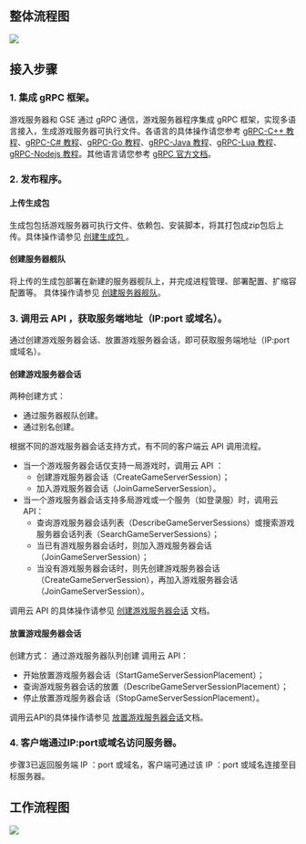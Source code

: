 ## 整体流程图
![](https://main.qcloudimg.com/raw/3b36ef14da3a7fdc8eb52e9b6feaa0a2.png)


## 接入步骤

### 1. 集成 gRPC 框架。
游戏服务器和 GSE 通过 gRPC 通信，游戏服务器程序集成 gRPC 框架，实现多语言接入，生成游戏服务器可执行文件。各语言的具体操作请您参考 [gRPC-C++ 教程](https://cloud.tencent.com/document/product/1165/46153)、[gRPC-C# 教程](https://cloud.tencent.com/document/product/1165/46152)、[gRPC-Go 教程](https://cloud.tencent.com/document/product/1165/46154)、[gRPC-Java 教程](https://cloud.tencent.com/document/product/1165/46155)、[gRPC-Lua 教程](https://cloud.tencent.com/document/product/1165/46156)、[gRPC-Nodejs 教程](https://cloud.tencent.com/document/product/1165/46157)。其他语言请您参考 [gRPC 官方文档](http://doc.oschina.net/grpc)。




### 2. 发布程序。

#### 上传生成包 
生成包包括游戏服务器可执行文件、依赖包、安装脚本，将其打包成zip包后上传。具体操作请参见 [创建生成包 ](https://cloud.tencent.com/document/product/1165/41030) 。


#### 创建服务器舰队 
将上传的生成包部署在新建的服务器舰队上，并完成进程管理、部署配置、扩缩容配置等。 具体操作请参见 [创建服务器舰队](https://cloud.tencent.com/document/product/1165/41028)。   


### 3. 调用云 API ，获取服务端地址（IP:port 或域名）。
通过创建游戏服务器会话、放置游戏服务器会话，即可获取服务端地址（IP:port 或域名）。
#### 创建游戏服务器会话
两种创建方式：
* 通过服务器舰队创建。
* 通过别名创建。

根据不同的游戏服务器会话支持方式，有不同的客户端云 API 调用流程。
* 当一个游戏服务器会话仅支持一局游戏时，调用云 API ：
  - 创建游戏服务器会话（CreateGameServerSession）；
  - 加入游戏服务器会话（JoinGameServerSession）。
* 当一个游戏服务器会话支持多局游戏或一个服务（如登录服）时，调用云 API：
  - 查询游戏服务器会话列表（DescribeGameServerSessions）或搜索游戏服务器会话列表（SearchGameServerSessions）；
  - 当已有游戏服务器会话时，则加入游戏服务器会话（JoinGameServerSession）；
  - 当没有游戏服务器会话时，则先创建游戏服务器会话（CreateGameServerSession），再加入游戏服务器会话（JoinGameServerSession）。

调用云 API 的具体操作请参见 [创建游戏服务器会话](https://cloud.tencent.com/document/product/1165/46157) 文档。


#### 放置游戏服务器会话
创建方式：
通过游戏服务器队列创建
调用云 API：
- 开始放置游戏服务器会话（StartGameServerSessionPlacement）；
- 查询游戏服务器会话的放置（DescribeGameServerSessionPlacement）；
- 停止放置游戏服务器会话（StopGameServerSessionPlacement）。

调用云API的具体操作请参见 [放置游戏服务器会话](https://cloud.tencent.com/document/product/1165/46149)文档。

### 4. 客户端通过IP:port或域名访问服务器。
步骤3已返回服务端 IP ：port 或域名，客户端可通过该 IP ：port 或域名连接至目标服务器。

## 工作流程图
![](https://main.qcloudimg.com/raw/986a440808cf4d942e3d354099a98f3d.png)
